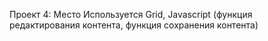 Проект 4: Место
Используется Grid, Javascript (функция редактирования контента, функция сохранения контента)